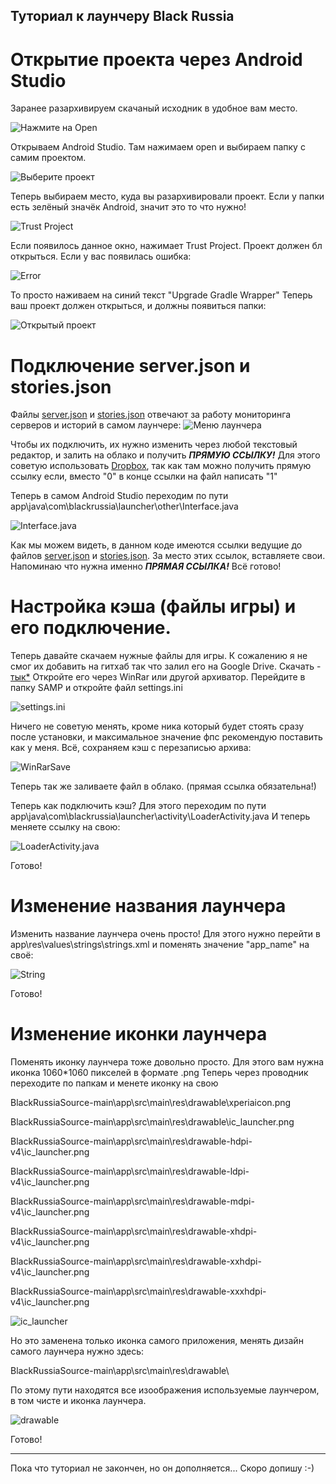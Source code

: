 ## Туториал к лаунчеру Black Russia
# Открытие проекта через Android Studio
Заранее разархивируем скачаный исходник в удобное вам место. 

![Нажмите на Open](https://cdn.discordapp.com/attachments/862764491624022037/1225885757961404416/image.jpg?ex=6622c214&is=66104d14&hm=0e33392380173a296c6149d74b6d3ffcf0db8c15f7b491b31ee6e1bcc39b0033&)

Открываем Android Studio. Там нажимаем open и выбираем папку с самим проектом.

![Выберите проект](https://cdn.discordapp.com/attachments/862764491624022037/1225886225668247682/image_1.jpg?ex=6622c284&is=66104d84&hm=eb26429900a96f15d650be67b702677810e72e96abedfcef276e7f10ff7568bc&)

Теперь выбираем место, куда вы разархивировали проект. Если у папки есть зелёный значёк Android, значит это то что нужно!

![Trust Project](https://cdn.discordapp.com/attachments/862764491624022037/1225886897935749121/image.png?ex=6622c324&is=66104e24&hm=403f0872665498dbe1e7f243e680af27c2a1311889844b6d97f5b4031890325f&)

Если появилось данное окно, нажимает Trust Project.
Проект должен бл открыться. Если у вас появилась ошибка:

![Error](https://cdn.discordapp.com/attachments/862764491624022037/1225814962476286013/image.png?ex=66228025&is=66100b25&hm=87af5b2ef9d70fdfecde1c9a81e49e15091c465168874c8a2e59525e3f8bfbe9&)

То просто наживаем на синий текст "Upgrade Gradle Wrapper"
Теперь ваш проект должен открыться, и должны появиться папки:

![Открытый проект](https://cdn.discordapp.com/attachments/862764491624022037/1225888188363706401/image.png?ex=6622c458&is=66104f58&hm=9002f2253a780143e382214bebe25eccc8c087e29c0ea2e7ac954bbfbacc42f2&)

# Подключение server.json и stories.json
Файлы [server.json](https://github.com/Parad1st/BlackRussiaSource/blob/main/Json%20files/servers.json) и [stories.json](https://github.com/Parad1st/BlackRussiaSource/blob/main/Json%20files/stories.json) отвечают за работу мониторинга серверов и историй в самом лаунчере:
![Меню лаунчера](https://cdn.discordapp.com/attachments/862764491624022037/1225881824492916867/image.png?ex=6622be6a&is=6610496a&hm=900a4b336306915b1056956a762865cbed168f553ada809d3afe15a01195fd58&)

Чтобы их подключить, их нужно изменить через любой текстовый редактор, и залить на облако и получить ***ПРЯМУЮ ССЫЛКУ!***
Для этого советую использовать [Dropbox](https://www.dropbox.com), так как там можно получить прямую ссылку если, вместо "0" в конце ссылки на файл написать "1"

Теперь в самом Android Studio переходим по пути app\java\com\blackrussia\launcher\other\Interface.java

![Interface.java](https://cdn.discordapp.com/attachments/862764491624022037/1225916719684522114/image.png?ex=6622deea&is=661069ea&hm=b43856123c7d2bdfa2a9fb160dd696a551a8b837582f373f3936a510f387655d&)

Как мы можем видеть, в данном коде имеются ссылки ведущие до файлов [server.json](https://github.com/Parad1st/BlackRussiaSource/blob/main/Json%20files/servers.json) и [stories.json](https://github.com/Parad1st/BlackRussiaSource/blob/main/Json%20files/stories.json).
За место этих ссылок, вставляете свои. Напоминаю что нужна именно ***ПРЯМАЯ ССЫЛКА!***
Всё готово!

# Настройка кэша (файлы игры) и его подключение.
Теперь давайте скачаем нужные файлы для игры. К сожалению я не смог их добавить на гитхаб так что залил его на Google Drive. Скачать - [тык*](https://drive.google.com/file/d/1_8SRrvfS3Mv2AgY0arntJtsJVONnFlR2/view?usp=sharing)
Откройте его через WinRar или другой архиватор. Перейдите в папку SAMP и откройте файл settings.ini

![settings.ini](https://cdn.discordapp.com/attachments/862764491624022037/1225938641042407424/image_1_1.jpg?ex=6622f354&is=66107e54&hm=c75124316b473eb0a3b022b38151be8728f45d6ce075fcb72994f4e412edbdd5&)

Ничего не советую менять, кроме ника который будет стоять сразу после установки, и максимальное значение фпс рекомендую поставить как у меня.
Всё, сохраняем кэш с перезаписью архива:

![WinRarSave](https://cdn.discordapp.com/attachments/862764491624022037/1225920357265838190/image.png?ex=6622e24d&is=66106d4d&hm=b5c0e430455814b9e22af394acb8737d41eb2c5f736277d9f4a75192710d445a&)

Теперь так же заливаете файл в облако. (прямая ссылка обязательна!)

Теперь как подключить кэш?
Для этого переходим по пути app\java\com\blackrussia\launcher\activity\LoaderActivity.java
И теперь меняете ссылку на свою:

![LoaderActivity.java](https://cdn.discordapp.com/attachments/862764491624022037/1225940218763546624/image.png?ex=6622f4cd&is=66107fcd&hm=7299727ac4b115f4c7f5be8f6409ecefa72ea04d9398d74429c14e3da699eab7&)

Готово!

# Изменение названия лаунчера
Изменить название лаунчера очень просто! Для этого нужно перейти в app\res\values\strings\strings.xml и поменять значение "app_name" на своё:

![String](https://cdn.discordapp.com/attachments/862764491624022037/1225880922864357438/image.png?ex=6622bd93&is=66104893&hm=394307d3e9efc405ea63961220af02eafad2d765adadc9c3a85da6a746b53351&)

Готово!

# Изменение иконки лаунчера
Поменять иконку лаунчера тоже довольно просто. Для этого вам нужна иконка 1060*1060 пикселей в формате .png
Теперь через проводник переходите по папкам и менете иконку на свою

BlackRussiaSource-main\app\src\main\res\drawable\xperiaicon.png

BlackRussiaSource-main\app\src\main\res\drawable\ic_launcher.png

BlackRussiaSource-main\app\src\main\res\drawable-hdpi-v4\ic_launcher.png

BlackRussiaSource-main\app\src\main\res\drawable-ldpi-v4\ic_launcher.png

BlackRussiaSource-main\app\src\main\res\drawable-mdpi-v4\ic_launcher.png

BlackRussiaSource-main\app\src\main\res\drawable-xhdpi-v4\ic_launcher.png

BlackRussiaSource-main\app\src\main\res\drawable-xxhdpi-v4\ic_launcher.png

BlackRussiaSource-main\app\src\main\res\drawable-xxxhdpi-v4\ic_launcher.png

![ic_launcher](https://cdn.discordapp.com/attachments/862764491624022037/1225882456524193885/image.png?ex=6622bf01&is=66104a01&hm=4db396ed6f243f81f7c43a18fa09e223150da795c823395d4232bdb7a49ce235&)

Но это заменена только иконка самого приложения, менять дизайн самого лаунчера нужно здесь:

BlackRussiaSource-main\app\src\main\res\drawable\

По этому пути находятся все изоображения используемые лаунчером, в том чисте и иконка лаунчера.

![drawable](https://cdn.discordapp.com/attachments/862764491624022037/1225944495015591998/image.png?ex=6622f8c8&is=661083c8&hm=e61e83dad2a23762d6bed373f199d1363e45d3fd6efa5a87f74c2fa62abf1e66&)

Готово!
______________________________________
Пока что туториал не закончен, но он дополняется... Скоро допишу :-)
